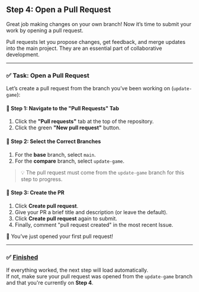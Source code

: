 ## Step 4: Open a Pull Request

Great job making changes on your own branch! Now it’s time to submit your work by opening a pull request.

Pull requests let you propose changes, get feedback, and merge updates into the main project. They are an essential part of collaborative development.

---

### ✅ Task: Open a Pull Request

Let’s create a pull request from the branch you’ve been working on (`update-game`):

#### 🧭 Step 1: Navigate to the "Pull Requests" Tab
1. Click the **"Pull requests"** tab at the top of the repository.
2. Click the green **"New pull request"** button.

#### 🔀 Step 2: Select the Correct Branches
1. For the **base** branch, select `main`.
2. For the **compare** branch, select `update-game`.

> 💡 The pull request must come from the `update-game` branch for this step to progress.

#### 📝 Step 3: Create the PR
1. Click **Create pull request**.
2. Give your PR a brief title and description (or leave the default).
3. Click **Create pull request** again to submit.
4. Finally, comment "pull request created" in the most recent Issue.

🎉 You’ve just opened your first pull request!

---

### ✅ [Finished](#)

If everything worked, the next step will load automatically.  
If not, make sure your pull request was opened from the `update-game` branch and that you're currently on **Step 4**.



